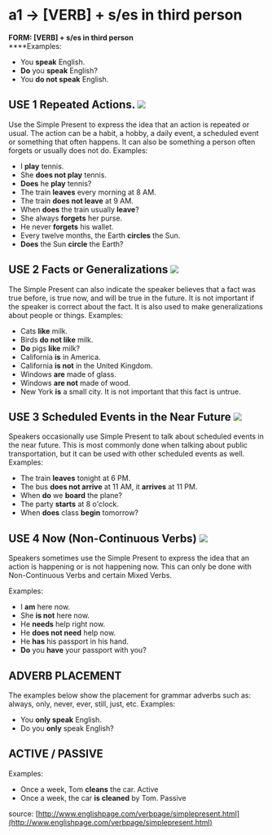 # a1 -> \[VERB] + s/es in third person

**FORM: \[VERB] + s/es in third person**  \
****Examples:

* You **speak** English.
* **Do** you **speak** English?
* You **do not speak** English.

## USE 1 Repeated Actions.                                    ![](http://www.englishpage.com/image/verbs/simplepresentusual.gif)

Use the Simple Present to express the idea that an action is repeated or usual. The action can be a habit, a hobby, a daily event, a scheduled event or something that often happens. It can also be something a person often forgets or usually does not do. Examples:

* I **play** tennis.
* She **does not play** tennis.
* **Does** he **play** tennis?
* The train **leaves** every morning at 8 AM.
* The train **does not leave** at 9 AM.
* When **does** the train usually **leave**?
* She always **forgets** her purse.
* He never **forgets** his wallet.
* Every twelve months, the Earth **circles** the Sun.
* **Does** the Sun **circle** the Earth?

## USE 2 Facts or Generalizations                           ![](http://www.englishpage.com/image/verbs/simplepresentfact.gif)

The Simple Present can also indicate the speaker believes that a fact was true before, is true now, and will be true in the future. It is not important if the speaker is correct about the fact. It is also used to make generalizations about people or things. Examples:

* Cats **like** milk.
* Birds **do not like** milk.
* **Do** pigs **like** milk?
* California **is** in America.
* California **is not** in the United Kingdom.
* Windows **are** made of glass.
* Windows **are not** made of wood.
* New York **is** a small city. It is not important that this fact is untrue.

## USE 3 Scheduled Events in the Near Future         ![](http://www.englishpage.com/image/verbs/simplefuture.gif)

Speakers occasionally use Simple Present to talk about scheduled events in the near future. This is most commonly done when talking about public transportation, but it can be used with other scheduled events as well. Examples:

* The train **leaves** tonight at 6 PM.
* The bus **does not arrive** at 11 AM, it **arrives** at 11 PM.
* When **do** we **board** the plane?
* The party **starts** at 8 o'clock.
* When **does** class **begin** tomorrow?

## USE 4 Now (Non-Continuous Verbs)                         ![](http://www.englishpage.com/image/verbs/presentcontinuousnow.gif)

Speakers sometimes use the Simple Present to express the idea that an action is happening or is not happening now. This can only be done with Non-Continuous Verbs and certain Mixed Verbs.

Examples:

* I **am** here now.
* She **is not** here now.
* He **needs** help right now.
* He **does not need** help now.
* He **has** his passport in his hand.
* **Do** you **have** your passport with you?

## ADVERB PLACEMENT

The examples below show the placement for grammar adverbs such as: always, only, never, ever, still, just, etc. Examples:

* You **only speak** English.
* Do you **only** speak English?

## ACTIVE / PASSIVE

Examples:

* Once a week, Tom **cleans** the car. Active
* Once a week, the car **is cleaned** by Tom. Passive

source: [http://www.englishpage.com/verbpage/simplepresent.html](http://www.englishpage.com/verbpage/simplepresent.html)
